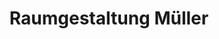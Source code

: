 ---
title: "Raumgestaltung Müller"
url: /langenleuba-niederhain/raumgestaltung-mueller/
shop: Raumausstattung
---
